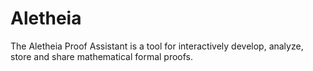 # Aletheia
The Aletheia Proof Assistant is a tool for interactively develop, analyze, store and share mathematical formal proofs.
